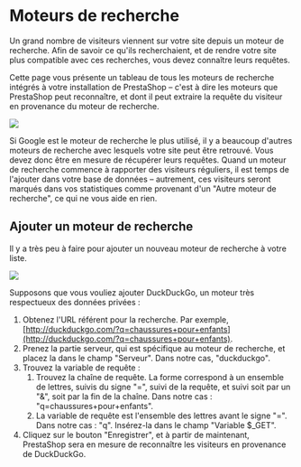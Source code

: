 # Moteurs de recherche

Un grand nombre de visiteurs viennent sur votre site depuis un moteur de recherche. Afin de savoir ce qu'ils recherchaient, et de rendre votre site plus compatible avec ces recherches, vous devez connaître leurs requêtes.

Cette page vous présente un tableau de tous les moteurs de recherche intégrés à votre installation de PrestaShop – c'est à dire les moteurs que PrestaShop peut reconnaître, et dont il peut extraire la requête du visiteur en provenance du moteur de recherche.

![](../../../../.gitbook/assets/52298425.png)

Si Google est le moteur de recherche le plus utilisé, il y a beaucoup d'autres moteurs de recherche avec lesquels votre site peut être retrouvé. Vous devez donc être en mesure de récupérer leurs requêtes. Quand un moteur de recherche commence à rapporter des visiteurs réguliers, il est temps de l'ajouter dans votre base de données – autrement, ces visiteurs seront marqués dans vos statistiques comme provenant d'un "Autre moteur de recherche", ce qui ne vous aide en rien.

## Ajouter un moteur de recherche <a href="moteursderecherche-ajouterunmoteurderecherche" id="moteursderecherche-ajouterunmoteurderecherche"></a>

Il y a très peu à faire pour ajouter un nouveau moteur de recherche à votre liste.

![](../../../../.gitbook/assets/52298426.png)

Supposons que vous vouliez ajouter DuckDuckGo, un moteur très respectueux des données privées :

1. Obtenez l'URL référent pour la recherche. Par exemple, [http://duckduckgo.com/?q=chaussures+pour+enfants](http://duckduckgo.com/?q=chaussures+pour+enfants).
2. Prenez la partie serveur, qui est spécifique au moteur de recherche, et placez la dans le champ "Serveur". Dans notre cas, "duckduckgo".
3. Trouvez la variable de requête :
   1. Trouvez la chaîne de requête. La forme correspond à un ensemble de lettres, suivis du signe "=", suivi de la requête, et suivi soit par un "&", soit par la fin de la chaîne. Dans notre cas : "q=chaussures+pour+enfants".
   2. La variable de requête est l'ensemble des lettres avant le signe "=". Dans notre cas : "q". Insérez-la dans le champ "Variable $\_GET".
4. Cliquez sur le bouton "Enregistrer", et à partir de maintenant, PrestaShop sera en mesure de reconnaître les visiteurs en provenance de DuckDuckGo.
